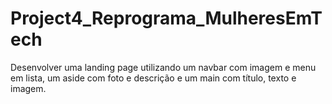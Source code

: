# Project4_Reprograma_MulheresEmTech
Desenvolver uma landing page utilizando um navbar com imagem e menu em lista, um aside com foto e descrição e um main com título, texto e imagem.